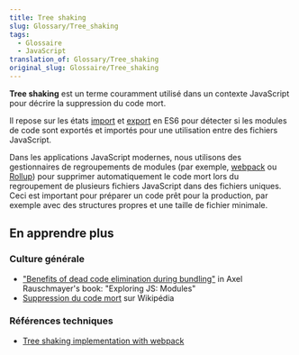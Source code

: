 ```yaml
---
title: Tree shaking
slug: Glossary/Tree_shaking
tags:
  - Glossaire
  - JavaScript
translation_of: Glossary/Tree_shaking
original_slug: Glossaire/Tree_shaking
---
```

**Tree shaking** est un terme couramment utilisé dans un contexte JavaScript pour décrire la suppression du code mort.

Il repose sur les états [import](/fr/docs/Web/JavaScript/Reference/Instructions/import) et [export](/fr/docs/Web/JavaScript/Reference/Instructions/export) en ES6 pour détecter si les modules de code sont exportés et importés pour une utilisation entre des fichiers JavaScript.

Dans les applications JavaScript modernes, nous utilisons des gestionnaires de regroupements de modules (par exemple, [webpack](https://webpack.js.org/) ou [Rollup](https://github.com/rollup/rollup)) pour supprimer automatiquement le code mort lors du regroupement de plusieurs fichiers JavaScript dans des fichiers uniques. Ceci est important pour préparer un code prêt pour la production, par exemple avec des structures propres et une taille de fichier minimale.

## En apprendre plus

### Culture générale

- ["Benefits of dead code elimination during bundling"](http://exploringjs.com/es6/ch_modules.html#_benefit-dead-code-elimination-during-bundling) in Axel Rauschmayer's book: "Exploring JS: Modules"
- [Suppression du code mort](https://fr.wikipedia.org/wiki/R%C3%A9usinage_de_code#Suppression_du_code_mort) sur Wikipédia

### Références techniques

- [Tree shaking implementation with webpack](https://webpack.js.org/guides/tree-shaking/)
